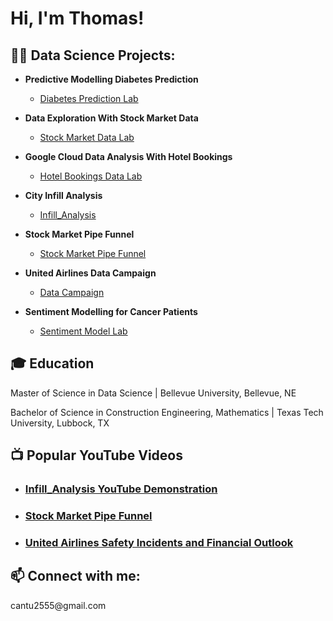 <h1>Hi, I'm Thomas! </h1>

<h2>👨‍💻 Data Science Projects:</h2>

- <b>Predictive Modelling Diabetes Prediction</b>
  - [Diabetes Prediction Lab](https://github.com/cantu2555/-Diabetes-Prediction-Project-/tree/main)

- <b>Data Exploration With Stock Market Data</b>
  - [Stock Market Data Lab](https://github.com/cantu2555/Stock-Market-Data-Lab)
 
- <b>Google Cloud Data Analysis With Hotel Bookings</b>
  - [Hotel Bookings Data Lab](https://github.com/cantu2555/Google-Cloud-Hotel-Bookings-Analysis)

- <b> City Infill Analysis</b>
  - [Infill_Analysis](https://github.com/cantu2555/Infill_Analysis)
  
- <b>Stock Market Pipe Funnel</b>
  - [Stock Market Pipe Funnel](https://github.com/cantu2555/-Stock-Market-Pipe-Funnel-)

 - <b> United Airlines Data Campaign</b>
   - [Data Campaign](https://github.com/cantu2555/Data-Campaign-United-Airlines)
  
- <b>Sentiment Modelling for Cancer Patients</b>
  - [Sentiment Model Lab](https://github.com/cantu2555/Cancer-Sentiment-Model)

<h2>🎓 Education </h2>
  Master of Science in Data Science | Bellevue University, Bellevue, NE
  
  
  Bachelor of Science in Construction Engineering, Mathematics | Texas Tech University, Lubbock, TX

<h2>📺 Popular YouTube Videos</h2>

-  ### [Infill_Analysis YouTube Demonstration](https://youtu.be/4mRkdseSnO8)
-  ### [Stock Market Pipe Funnel](https://youtu.be/pqBF1z3ZyHk)
-  ### [United Airlines Safety Incidents and Financial Outlook](https://youtu.be/MhGbn54edQ0)


<h2>📫 Connect with me:</h2>
  cantu2555@gmail.com


[twitter]: https://twitter.com/joshmadakor
[youtube]: https://www.youtube.com/c/joshmadakor
[instagram]: https://www.instagram.com/joshmadakor/
[linkedin]: https://linkedin.com/in/joshmadakor

<!--
**joshmadakor1/joshmadakor1** is a ✨ _special_ ✨ repository because its `README.md` (this file) appears on your GitHub profile.

Here are some ideas to get you started:

- 🔭 I’m currently working on ...
- 🌱 I’m currently learning ...
- 👯 I’m looking to collaborate on ...
- 🤔 I’m looking for help with ...
- 💬 Ask me about ...
- 📫 How to reach me: ...
- 😄 Pronouns: ...
- ⚡ Fun fact: ...
-->



